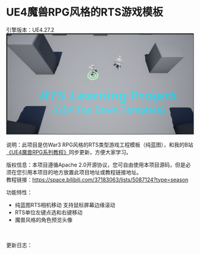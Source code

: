 # UE4魔兽RPG风格的RTS游戏模板  
引擎版本：UE4.27.2  
![Image](https://github.com/sitonmoon/RTSTemplate/blob/main/preview.png)  

说明：此项目是仿War3 RPG风格的RTS类型游戏工程模板（纯蓝图），和我的B站[《UE4魔兽RPG系列教程》](https://space.bilibili.com/37183063/channel/seriesdetail?sid=1452854)同步更新，方便大家学习。  

版权信息：本项目遵循Apache 2.0开源协议，您可自由使用本项目源码，但是必须在您引用本项目的地方放置此项目地址或教程链接地址。  
教程链接：https://space.bilibili.com/37183063/lists/5087124?type=season

功能特性：  
* 纯蓝图RTS相机移动 支持鼠标屏幕边缘滚动  
* RTS单位左键点选和右键移动
* 魔兽风格的角色预览头像
 
<br><br>
更新日志：
